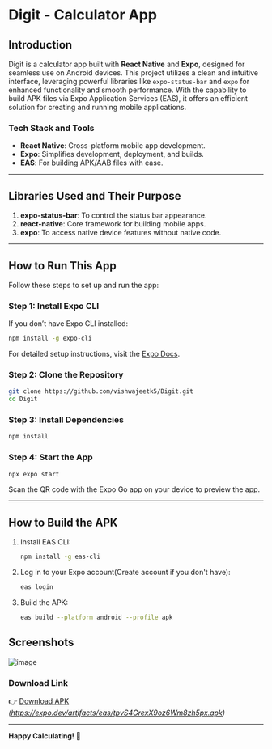 # Digit - Calculator App

## Introduction  
Digit is a calculator app built with **React Native** and **Expo**, designed for seamless use on Android devices. This project utilizes a clean and intuitive interface, leveraging powerful libraries like `expo-status-bar` and `expo` for enhanced functionality and smooth performance. With the capability to build APK files via Expo Application Services (EAS), it offers an efficient solution for creating and running mobile applications.


### Tech Stack and Tools  
- **React Native**: Cross-platform mobile app development.  
- **Expo**: Simplifies development, deployment, and builds.  
- **EAS**: For building APK/AAB files with ease.  

---

## Libraries Used and Their Purpose  
1. **expo-status-bar**: To control the status bar appearance.  
2. **react-native**: Core framework for building mobile apps.  
3. **expo**: To access native device features without native code.  

---

## How to Run This App  
Follow these steps to set up and run the app:

### Step 1: Install Expo CLI  
If you don’t have Expo CLI installed:  
```bash
npm install -g expo-cli
```  
For detailed setup instructions, visit the [Expo Docs](https://docs.expo.dev/).

### Step 2: Clone the Repository  
```bash
git clone https://github.com/vishwajeetk5/Digit.git
cd Digit
```

### Step 3: Install Dependencies  
```bash
npm install
```

### Step 4: Start the App  
```bash
npx expo start
```  
Scan the QR code with the Expo Go app on your device to preview the app.

---

## How to Build the APK  
1. Install EAS CLI:  
   ```bash
   npm install -g eas-cli
   ```
2. Log in to your Expo account(Create account if you don't have):  
   ```bash
   eas login
   ```
3. Build the APK:  
   ```bash
   eas build --platform android --profile apk
   ```  
## Screenshots
![image](https://github.com/user-attachments/assets/eec44c14-ae85-4418-a718-c87bac01f71d)

### Download Link  
👉 [Download APK](#) *(https://expo.dev/artifacts/eas/tpvS4GrexX9oz6Wm8zh5px.apk)*  

---

**Happy Calculating! 🚀**
